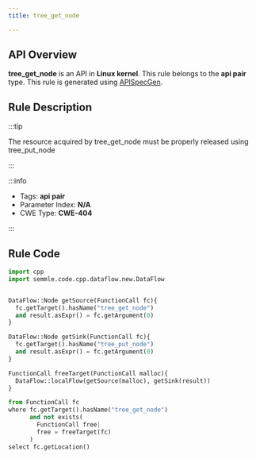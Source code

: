 ```yaml
---
title: tree_get_node

---
```



## API Overview
**tree_get_node** is an API in **Linux kernel**. This rule belongs to the **api pair** type. This rule is generated using [APISpecGen](../../tools/APISpecGen).
## Rule Description

:::tip

The resource acquired by tree_get_node must be properly released using tree_put_node

:::

:::info

- Tags: **api pair**
- Parameter Index: **N/A**
- CWE Type: **CWE-404**

:::

## Rule Code
```python
import cpp
import semmle.code.cpp.dataflow.new.DataFlow


DataFlow::Node getSource(FunctionCall fc){
  fc.getTarget().hasName("tree_get_node")
  and result.asExpr() = fc.getArgument(0)
}

DataFlow::Node getSink(FunctionCall fc){
  fc.getTarget().hasName("tree_put_node")
  and result.asExpr() = fc.getArgument(0)
}

FunctionCall freeTarget(FunctionCall malloc){
  DataFlow::localFlow(getSource(malloc), getSink(result))
}

from FunctionCall fc
where fc.getTarget().hasName("tree_get_node")
      and not exists(
        FunctionCall free| 
        free = freeTarget(fc)
      )
select fc.getLocation()

    
```
